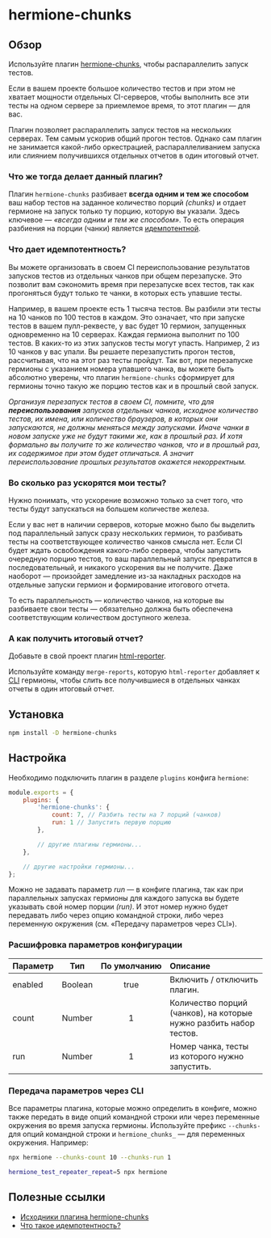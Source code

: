 # hermione-chunks

## Обзор

Используйте плагин [hermione-chunks][hermione-chunks], чтобы распараллелить запуск тестов.

Если в вашем проекте большое количество тестов и при этом не хватает мощности отдельных CI-серверов, чтобы выполнить все эти тесты на одном сервере за приемлемое время, то этот плагин &mdash; для вас.

Плагин позволяет распараллелить запуск тестов на нескольких серверах. Тем самым ускорив общий прогон тестов. Однако сам плагин не занимается какой-либо оркестрацией, распараллеливанием запуска или слиянием получившихся отдельных отчетов в один итоговый отчет.

### Что же тогда делает данный плагин?

Плагин `hermione-chunks` разбивает **всегда одним и тем же способом** ваш набор тестов на заданное количество порций _(chunks)_ и отдает гермионе на запуск только ту порцию, которую вы указали. Здесь ключевое &mdash; _«всегда одним и тем же способом»_. То есть операция разбиения на порции (чанки) является [идемпотентной][idempotence].

### Что дает идемпотентность?

Вы можете организовать в своем CI переиспользование результатов запусков тестов из отдельных чанков при общем перезапуске. Это позволит вам сэкономить время при перезапуске всех тестов, так как прогоняться будут только те чанки, в которых есть упавшие тесты.

Например, в вашем проекте есть 1 тысяча тестов. Вы разбили эти тесты на 10 чанков по 100 тестов в каждом. Это означает, что при запуске тестов в вашем пулл-реквесте, у вас будет 10 гермион, запущенных одновременно на 10 серверах. Каждая гермиона выполнит по 100 тестов. В каких-то из этих запусков тесты могут упасть. Например, 2 из 10 чанков у вас упали. Вы решаете перезапустить прогон тестов, рассчитывая, что на этот раз тесты пройдут. Так вот, при перезапуске гермионы с указанием номера упавшего чанка, вы можете быть абсолютно уверены, что плагин `hermione-chunks` сформирует для гермионы точно такую же порцию тестов как и в прошлый свой запуск.

_Организуя перезапуск тестов в своем CI, помните, что для **переиспользования** запусков отдельных чанков, исходное количество тестов, их имена, или количество браузеров, в которых они запускаются, не должны меняться между запусками. Иначе чанки в новом запуске уже не будут такими же, как в прошлый раз. И хотя формально вы получите то же количество чанков, что и в прошлый раз, их содержимое при этом будет отличаться. А значит переиспользование прошлых результатов окажется некорректным._

### Во сколько раз ускорятся мои тесты?

Нужно понимать, что ускорение возможно только за счет того, что тесты будут запускаться на большем количестве железа.

Если у вас нет в наличии серверов, которые можно было бы выделить под параллельный запуск сразу нескольких гермион, то разбивать тесты на соответствующее количество чанков смысла нет. Если CI будет ждать освобождения какого-либо сервера, чтобы запустить очередную порцию тестов, то ваш параллельный запуск превратится в последовательный, и никакого ускорения вы не получите. Даже наоборот &mdash; произойдет замедление из-за накладных расходов на отдельные запуски гермион и формирование итогового отчета.

То есть параллельность &mdash; количество чанков, на которые вы разбиваете свои тесты &mdash; обязательно должна быть обеспечена соответствующим количеством доступного железа.

### А как получить итоговый отчет?

Добавьте в свой проект плагин [html-reporter][html-reporter].

Используйте команду `merge-reports`, которую `html-reporter` добавляет к [CLI][cli] гермионы, чтобы слить все получившиеся в отдельных чанках отчеты в один итоговый отчет.

## Установка

```bash
npm install -D hermione-chunks
```

## Настройка

Необходимо подключить плагин в разделе `plugins` конфига `hermione`:

```javascript
module.exports = {
    plugins: {
        'hermione-chunks': {
            count: 7, // Разбить тесты на 7 порций (чанков)
            run: 1 // Запустить первую порцию
        },

        // другие плагины гермионы...
    },

    // другие настройки гермионы...
};
```

Можно не задавать параметр _run_ &mdash; в конфиге плагина, так как при параллельных запусках гермионы для каждого запуска вы будете указывать свой номер порции _(run)_. И этот номер нужно будет передавать либо через опцию командной строки, либо через переменную окружения (см. «Передачу параметров через CLI»).

### Расшифровка параметров конфигурации

| **Параметр** | **Тип** | **По&nbsp;умолчанию** | **Описание** |
| :--- | :---: | :---: | :--- |
| enabled | Boolean | true | Включить / отключить плагин. |
| count | Number | 1 | Количество порций (чанков), на которые нужно разбить набор тестов. |
| run | Number | 1 | Номер чанка, тесты из которого нужно запустить. |

### Передача параметров через CLI

Все параметры плагина, которые можно определить в конфиге, можно также передать в виде опций командной строки или через переменные окружения во время запуска гермионы. Используйте префикс `--chunks-` для опций командной строки и `hermione_chunks_` &mdash; для переменных окружения. Например:

```bash
npx hermione --chunks-count 10 --chunks-run 1
```

```bash
hermione_test_repeater_repeat=5 npx hermione
```

## Полезные ссылки

* [Исходники плагина hermione-chunks][hermione-chunks]
* [Что такое идемпотентность?][idempotence]

[html-reporter]: https://github.com/gemini-testing/html-reporter
[hermione-chunks]: https://github.com/gemini-testing/hermione-chunks
[cli]: https://ru.wikipedia.org/wiki/Интерфейс_командной_строки
[idempotence]: https://ru.wikipedia.org/wiki/Идемпотентность

